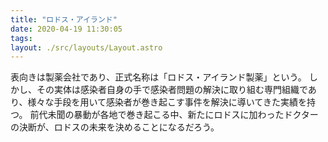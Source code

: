 ```yaml
---
title: "ロドス・アイランド"
date: 2020-04-19 11:30:05
tags:
layout: ./src/layouts/Layout.astro
---
```


表向きは製薬会社であり、正式名称は「ロドス・アイランド製薬」という。
しかし、その実体は感染者自身の手で感染者問題の解決に取り組む専門組織であり、様々な手段を用いて感染者が巻き起こす事件を解決に導いてきた実績を持つ。
前代未聞の暴動が各地で巻き起こる中、新たにロドスに加わったドクターの決断が、ロドスの未来を決めることになるだろう。

<!-- more -->
